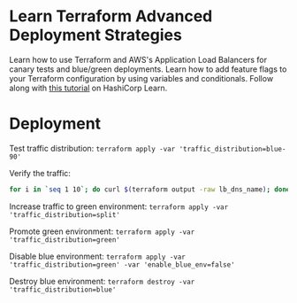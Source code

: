 # Learn Terraform Advanced Deployment Strategies

Learn how to use Terraform and AWS's Application Load Balancers for canary tests and blue/green deployments. Learn how to add feature flags to your Terraform configuration by using variables and conditionals. Follow along with [this
tutorial](https://learn.hashicorp.com/tutorials/terraform/blue-green-canary-tests-deployments) on HashiCorp Learn.

# Deployment
Test traffic distribution:
`terraform apply -var 'traffic_distribution=blue-90'`

Verify the traffic:
```bash
for i in `seq 1 10`; do curl $(terraform output -raw lb_dns_name); done
```

Increase traffic to green environment:
`terraform apply -var 'traffic_distribution=split'`

Promote green environment:
`terraform apply -var 'traffic_distribution=green'`

Disable blue environment:
`terraform apply -var 'traffic_distribution=green' -var 'enable_blue_env=false'`

Destroy blue environment:
`terraform destroy -var 'traffic_distribution=blue'`